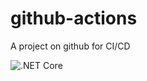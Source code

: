 # github-actions
A project on github for CI/CD

![.NET Core](https://github.com/nilaybhima/github-actions/workflows/.NET%20Core/badge.svg)
